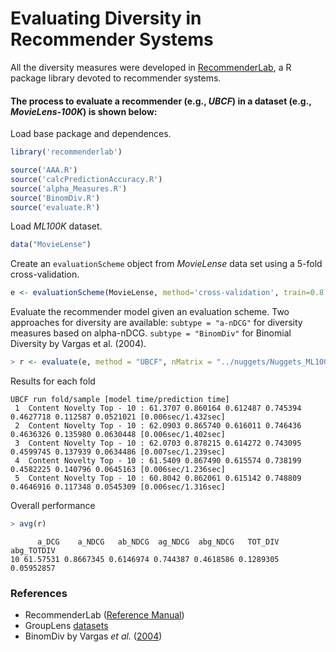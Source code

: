 # Evaluating Diversity in Recommender Systems

All the diversity measures were developed in [RecommenderLab](https://cran.r-project.org/web/packages/recommenderlab/index.html), a R package library devoted to recommender systems.

#### The process to evaluate a recommender (e.g., *UBCF*) in a dataset (e.g., *MovieLens-100K*) is shown below:

Load base package and dependences.
```R
library('recommenderlab')

source('AAA.R')
source('calcPredictionAccuracy.R')
source('alpha_Measures.R')
source('BinomDiv.R')
source('evaluate.R')
```

Load *ML100K* dataset.
```R
data("MovieLense")
```
Create an `evaluationScheme` object from *MovieLense* data set using a 5-fold cross-validation.
```R
e <- evaluationScheme(MovieLense, method='cross-validation', train=0.8, k=5, given=15, goodRating=4)
```
Evaluate the recommender model given an evaluation scheme. Two approaches for diversity are available: `subtype = "a-nDCG"` for diversity measures based on alpha-nDCG. `subtype = "BinomDiv"` for Binomial Diversity by Vargas et al. (2004).
```R
> r <- evaluate(e, method = "UBCF", nMatrix = "../nuggets/Nuggets_ML100K.dat", type = "topNList", subtype = "a-nDCG", n = 10, param = list(method = "cosine", nn = 50))
```
Results for each fold

    UBCF run fold/sample [model time/prediction time]
	 1  Content Novelty Top - 10 : 61.3707 0.860164 0.612487 0.745394 0.4627718 0.112587 0.0521021 [0.006sec/1.432sec] 
	 2  Content Novelty Top - 10 : 62.0903 0.865740 0.616011 0.746436 0.4636326 0.135980 0.0630448 [0.006sec/1.402sec] 
	 3  Content Novelty Top - 10 : 62.0703 0.878215 0.614272 0.743095 0.4599745 0.137939 0.0634486 [0.007sec/1.239sec] 
	 4  Content Novelty Top - 10 : 61.5409 0.867490 0.615574 0.738199 0.4582225 0.140796 0.0645163 [0.006sec/1.236sec] 
	 5  Content Novelty Top - 10 : 60.8042 0.862061 0.615142 0.748809 0.4646916 0.117348 0.0545309 [0.006sec/1.316sec] 

Overall performance
```R
> avg(r)
```
```
      a_DCG    a_NDCG   ab_NDCG  ag_NDCG  abg_NDCG   TOT_DIV  abg_TOTDIV
10 61.57531 0.8667345 0.6146974 0.744387 0.4618586 0.1289305  0.05952857
```

### References
* RecommenderLab ([Reference Manual](https://cran.r-project.org/web/packages/recommenderlab/recommenderlab.pdf))
* GroupLens [datasets](https://grouplens.org/datasets/)
* BinomDiv by Vargas *et al.* ([2004](http://ir.ii.uam.es/saul/pubs/recsys2014-vargas-tid.pdf))
